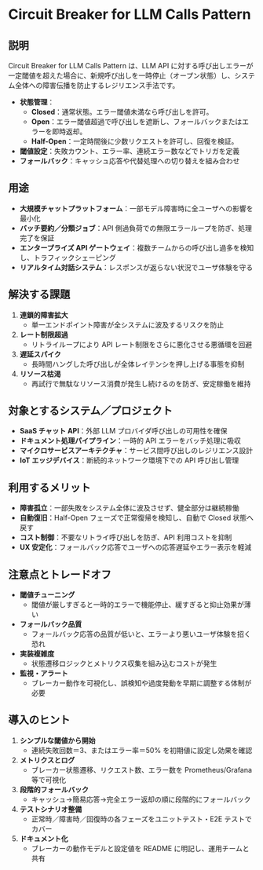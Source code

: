 # Circuit Breaker for LLM Calls Pattern

## 説明  
Circuit Breaker for LLM Calls Pattern は、LLM API に対する呼び出しエラーが一定閾値を超えた場合に、新規呼び出しを一時停止（オープン状態）し、システム全体への障害伝播を防止するレジリエンス手法です。  
- **状態管理**：  
  - **Closed**：通常状態。エラー閾値未満なら呼び出しを許可。  
  - **Open**：エラー閾値超過で呼び出しを遮断し、フォールバックまたはエラーを即時返却。  
  - **Half-Open**：一定時間後に少数リクエストを許可し、回復を検証。  
- **閾値設定**：失敗カウント、エラー率、連続エラー数などでトリガを定義  
- **フォールバック**：キャッシュ応答や代替処理への切り替えを組み合わせ  

## 用途  
- **大規模チャットプラットフォーム**：一部モデル障害時に全ユーザへの影響を最小化  
- **バッチ要約／分類ジョブ**：API 側過負荷での無限エラーループを防ぎ、処理完了を保証  
- **エンタープライズ API ゲートウェイ**：複数チームからの呼び出し過多を検知し、トラフィックシェーピング  
- **リアルタイム対話システム**：レスポンスが返らない状況でユーザ体験を守る  

## 解決する課題  
1. **連鎖的障害拡大**  
   - 単一エンドポイント障害が全システムに波及するリスクを防止  
2. **レート制限超過**  
   - リトライループにより API レート制限をさらに悪化させる悪循環を回避  
3. **遅延スパイク**  
   - 長時間ハングした呼び出しが全体レイテンシを押し上げる事態を抑制  
4. **リソース枯渇**  
   - 再試行で無駄なリソース消費が発生し続けるのを防ぎ、安定稼働を維持  

## 対象とするシステム／プロジェクト  
- **SaaS チャット API**：外部 LLM プロバイダ呼び出しの可用性を確保  
- **ドキュメント処理パイプライン**：一時的 API エラーをバッチ処理に吸収  
- **マイクロサービスアーキテクチャ**：サービス間呼び出しのレジリエンス設計  
- **IoT エッジデバイス**：断続的ネットワーク環境下での API 呼び出し管理  

## 利用するメリット  
- **障害孤立**：一部失敗をシステム全体に波及させず、健全部分は継続稼働  
- **自動復旧**：Half-Open フェーズで正常復帰を検知し、自動で Closed 状態へ戻す  
- **コスト制御**：不要なリトライ呼び出しを防ぎ、API 利用コストを抑制  
- **UX 安定化**：フォールバック応答でユーザへの応答遅延やエラー表示を軽減  

## 注意点とトレードオフ  
- **閾値チューニング**  
  - 閾値が厳しすぎると一時的エラーで機能停止、緩すぎると抑止効果が薄い  
- **フォールバック品質**  
  - フォールバック応答の品質が低いと、エラーより悪いユーザ体験を招く恐れ  
- **実装複雑度**  
  - 状態遷移ロジックとメトリクス収集を組み込むコストが発生  
- **監視・アラート**  
  - ブレーカー動作を可視化し、誤検知や過度発動を早期に調整する体制が必要  

## 導入のヒント  
1. **シンプルな閾値から開始**  
   - 連続失敗回数＝3、またはエラー率＝50% を初期値に設定し効果を確認  
2. **メトリクスとログ**  
   - ブレーカー状態遷移、リクエスト数、エラー数を Prometheus/Grafana 等で可視化  
3. **段階的フォールバック**  
   - キャッシュ→簡易応答→完全エラー返却の順に段階的にフォールバック  
4. **テストシナリオ整備**  
   - 正常時／障害時／回復時の各フェーズをユニットテスト・E2E テストでカバー  
5. **ドキュメント化**  
   - ブレーカーの動作モデルと設定値を README に明記し、運用チームと共有  
